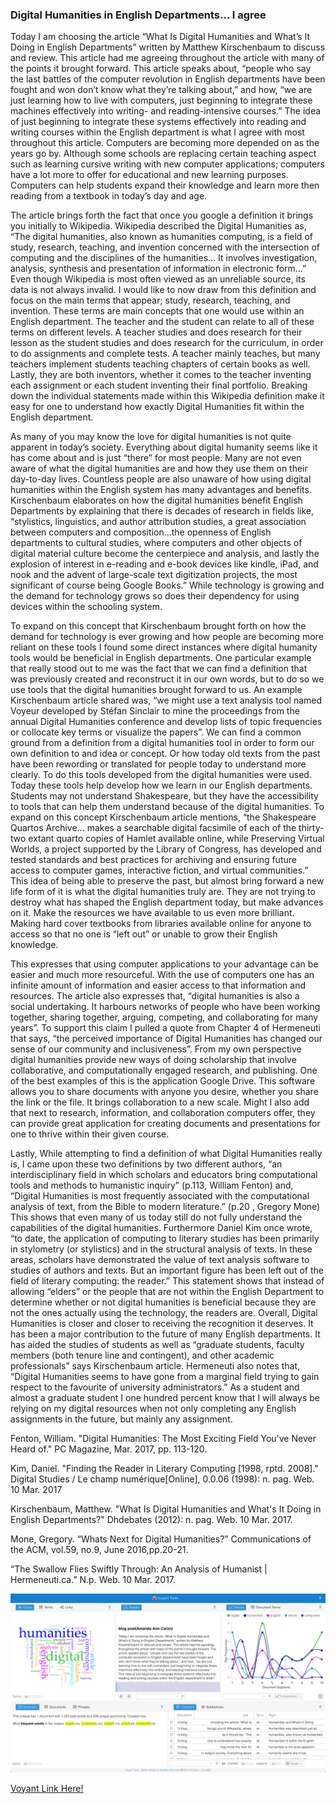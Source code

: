 
 ### Digital Humanities in English Departments... I agree
 
      
   Today I am choosing the article “What Is Digital Humanities and What’s It Doing in English Departments” written by Matthew Kirschenbaum to discuss and review. This article had me agreeing throughout the article with many of the points it brought forward. This article speaks about, “people who say the last battles of the computer revolution in English departments have been fought and won don’t know what they’re talking about,” and how, “we are just learning how to live with computers, just beginning to integrate these machines effectively into writing- and reading-intensive courses.” The idea of just beginning to integrate these systems effectively into reading and writing courses within the English department is what I agree with most throughout this article. Computers are becoming more depended on as the years go by. Although some schools are replacing certain teaching aspect such as learning cursive writing with new computer applications; computers have a lot more to offer for educational and new learning purposes. Computers can help students expand their knowledge and learn more then reading from a textbook in today’s day and age.
      
   The article brings forth the fact that once you google a definition it brings you initially to Wikipedia. Wikipedia described the Digital Humanities as, “The digital humanities, also known as humanities computing, is a field of study, research, teaching, and invention concerned with the intersection of computing and the disciplines of the humanities… It involves investigation, analysis, synthesis and presentation of information in electronic form…” Even though Wikipedia is most often viewed as an unreliable source, its data is not always invalid. I would like to now draw from this definition and focus on the main terms that appear; study, research, teaching, and invention. These terms are main concepts that one would use within an English department. The teacher and the student can relate to all of these terms on different levels. A teacher studies and does research for their lesson as the student studies and does research for the curriculum, in order to do assignments and complete tests. A teacher mainly teaches, but many teachers implement students teaching chapters of certain books as well. Lastly, they are both inventors, whether it comes to the teacher inventing each assignment or each student inventing their final portfolio. Breaking down the individual statements made within this Wikipedia definition make it easy for one to understand how exactly Digital Humanities fit within the English department.

   As many of you may know the love for digital humanities is not quite apparent in today’s society. Everything about digital humanity seems like it has come about and is just “there” for most people. Many are not even aware of what the digital humanities are and how they use them on their day-to-day lives. Countless people are also unaware of how using digital humanities within the English system has many advantages and benefits. Kirschenbaum elaborates on how the digital humanities benefit English Departments by explaining that there is decades of research in fields like, “stylistics, linguistics, and author attribution studies, a great association between computers and composition…the openness of English departments to cultural studies, where computers and other objects of digital material culture become the centerpiece and analysis, and lastly the explosion of interest in e-reading and e-book devices like kindle, iPad, and nook and the advent of large-scale text digitization projects, the most significant of course being Google Books.” While technology is growing and the demand for technology grows so does their dependency for using devices within the schooling system.

   To expand on this concept that Kirschenbaum  brought forth on how the demand for technology is ever growing and how people are becoming more reliant on these tools I found some direct instances where digital humanity tools would be beneficial in English departments. One particular example that really stood out to me was the fact that we can find a definition that was previously created and reconstruct it in our own words, but to do so we use tools that the digital humanities brought forward to us. An example Kirschenbaum article shared was, “we might use a text analysis tool named Voyeur developed by Stéfan Sinclair to mine the proceedings from the annual Digital Humanities conference and develop lists of topic frequencies or collocate key terms or visualize the papers”. We can find a common ground from a definition from a digital humanities tool in order to form our own definition to and idea or concept. Or how today old texts from the past have been rewording or translated for people today to understand more clearly. To do this tools developed from the digital humanities were used. Today these tools help develop how we learn in our English departments. Students may not understand Shakespeare, but they have the accessibility to tools that can help them understand because of the digital humanities. To expand on this concept Kirschenbaum article mentions, “the Shakespeare Quartos Archive… makes a searchable digital facsimile of each of the thirty-two extant quarto copies of Hamlet available online, while Preserving Virtual Worlds, a project supported by the Library of Congress, has developed and tested standards and best practices for archiving and ensuring future access to computer games, interactive fiction, and virtual communities.” This idea of being able to preserve the past, but almost bring forward a new life form of it is what the digital humanities truly are. They are not trying to destroy what has shaped the English department today, but make advances on it. Make the resources we have available to us even more brilliant. Making hard cover textbooks from libraries available online for anyone to access so that no one is “left out” or unable to grow their English knowledge. 

  This expresses that using computer applications to your advantage can be easier and much more resourceful. With the use of computers one has an infinite amount of information and easier access to that information and resources. The article also expresses that, “digital humanities is also a social undertaking. It harbours networks of people who have been working together, sharing together, arguing, competing, and collaborating for many years”. To support this claim I pulled a quote from Chapter 4 of Hermeneuti that says, “the perceived importance of Digital Humanities has changed our sense of our community and inclusiveness”. From my own perspective digital humanities provide new ways of doing scholarship that involve collaborative, and computationally engaged research, and publishing. One of the best examples of this is the application Google Drive. This software allows you to share documents with anyone you desire, whether you share the link or the file. It brings collaboration to a new scale. Might I also add that next to research, information, and collaboration computers offer, they can provide great application for creating documents and presentations for one to thrive within their given course.

  Lastly, While attempting to find a definition of what Digital Humanities really is, I came upon these two definitions by two different authors, “an interdisciplinary field in which scholars and educators bring computational tools and methods to humanistic inquiry” (p.113, William Fenton) and, “Digital Humanities is most frequently associated with the computational analysis of text, from the Bible to modern literature.” (p.20 , Gregory Mone) This shows that even many of us today still do not fully understand the capabilities of the digital humanities. Furthermore Daniel Kim once wrote, “to date, the application of computing to literary studies has been primarily in stylometry (or stylistics) and in the structural analysis of texts. In these areas, scholars have demonstrated the value of text analysis software to studies of authors and texts. But an important figure has been left out of the field of literary computing: the reader.” This statement shows that instead of allowing “elders” or the people that are not within the English Department to determine whether or not digital humanities is beneficial because they are not the ones actually using the technology, the readers are.
Overall, Digital Humanities is closer and closer to receiving the recognition it deserves. It has been a major contribution to the future of many English departments. It has aided the studies of students as well as “graduate students, faculty members (both tenure line and contingent), and other academic professionals” says Kirschenbaum article. Hermeneuti also notes that, “Digital Humanities seems to have gone from a marginal field trying to gain respect to the favourite of university administrators.” As a student and almost a graduate student I one hundred percent know that I will always be relying on my digital resources when not only completing any English assignments in the future, but mainly any assignment.

Fenton, William. "Digital Humanities: The Most Exciting Field You've Never Heard of." PC Magazine, Mar. 2017, pp. 113-120.

Kim, Daniel. "Finding the Reader in Literary Computing [1998, rptd. 2008]." Digital Studies / Le champ numérique[Online], 0.0.06 (1998):     n. pag. Web. 10 Mar. 2017 

Kirschenbaum, Matthew. "What Is Digital Humanities and What's It Doing in English Departments?" Dhdebates (2012): n. pag. Web. 10 Mar.       2017.

Mone, Gregory. “Whats Next for Digital Humanities?” Communications of the ACM, vol.59, no.9, June 2016,pp.20-21.
 
“The Swallow Flies Swiftly Through: An Analysis of Humanist | Hermeneuti.ca.” N.p. Web. 10 Mar. 2017.






![](images/voyant.jpg)




[Voyant Link Here!]( https://voyant-tools.org/?corpus=f83cb35ef6a255f548365c65b85ad5e1)
